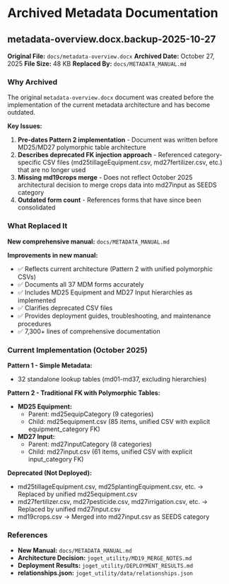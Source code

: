 # Archived Metadata Documentation

## metadata-overview.docx.backup-2025-10-27

**Original File:** `docs/metadata-overview.docx`
**Archived Date:** October 27, 2025
**File Size:** 48 KB
**Replaced By:** `docs/METADATA_MANUAL.md`

### Why Archived

The original `metadata-overview.docx` document was created before the implementation of the current metadata architecture and has become outdated.

**Key Issues:**
1. **Pre-dates Pattern 2 implementation** - Document was written before MD25/MD27 polymorphic table architecture
2. **Describes deprecated FK injection approach** - Referenced category-specific CSV files (md25tillageEquipment.csv, md27fertilizer.csv, etc.) that are no longer used
3. **Missing md19crops merge** - Does not reflect October 2025 architectural decision to merge crops data into md27input as SEEDS category
4. **Outdated form count** - References forms that have since been consolidated

### What Replaced It

**New comprehensive manual:** `docs/METADATA_MANUAL.md`

**Improvements in new manual:**
- ✅ Reflects current architecture (Pattern 2 with unified polymorphic CSVs)
- ✅ Documents all 37 MDM forms accurately
- ✅ Includes MD25 Equipment and MD27 Input hierarchies as implemented
- ✅ Clarifies deprecated CSV files
- ✅ Provides deployment guides, troubleshooting, and maintenance procedures
- ✅ 7,300+ lines of comprehensive documentation

### Current Implementation (October 2025)

**Pattern 1 - Simple Metadata:**
- 32 standalone lookup tables (md01-md37, excluding hierarchies)

**Pattern 2 - Traditional FK with Polymorphic Tables:**
- **MD25 Equipment:**
  - Parent: md25equipCategory (9 categories)
  - Child: md25equipment.csv (85 items, unified CSV with explicit equipment_category FK)
- **MD27 Input:**
  - Parent: md27inputCategory (8 categories)
  - Child: md27input.csv (61 items, unified CSV with explicit input_category FK)

**Deprecated (Not Deployed):**
- md25tillageEquipment.csv, md25plantingEquipment.csv, etc. → Replaced by unified md25equipment.csv
- md27fertilizer.csv, md27pesticide.csv, md27irrigation.csv, etc. → Replaced by unified md27input.csv
- md19crops.csv → Merged into md27input.csv as SEEDS category

### References

- **New Manual:** `docs/METADATA_MANUAL.md`
- **Architecture Decision:** `joget_utility/MD19_MERGE_NOTES.md`
- **Deployment Results:** `joget_utility/DEPLOYMENT_RESULTS.md`
- **relationships.json:** `joget_utility/data/relationships.json`
